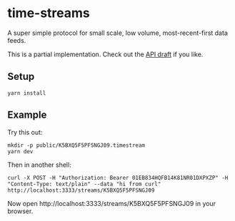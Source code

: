 # time-streams

A super simple protocol for small scale, low volume, most-recent-first data feeds.

This is a partial implementation. Check out the [API draft](https://docs.google.com/document/d/1DN-omzUg8SiNb8jIhI8RJ5gwciasDLfRFKFD5h4MF-c/edit) if you like.

## Setup

    yarn install

## Example

Try this out:

    mkdir -p public/K5BXQ5F5PFSNGJ09.timestream
    yarn dev

Then in another shell:

    curl -X POST -H "Authorization: Bearer 01EB834HQFB14K81NR01DXPXZP" -H "Content-Type: text/plain" --data "hi from curl" http://localhost:3333/streams/K5BXQ5F5PFSNGJ09

Now open http://localhost:3333/streams/K5BXQ5F5PFSNGJ09 in your browser.
